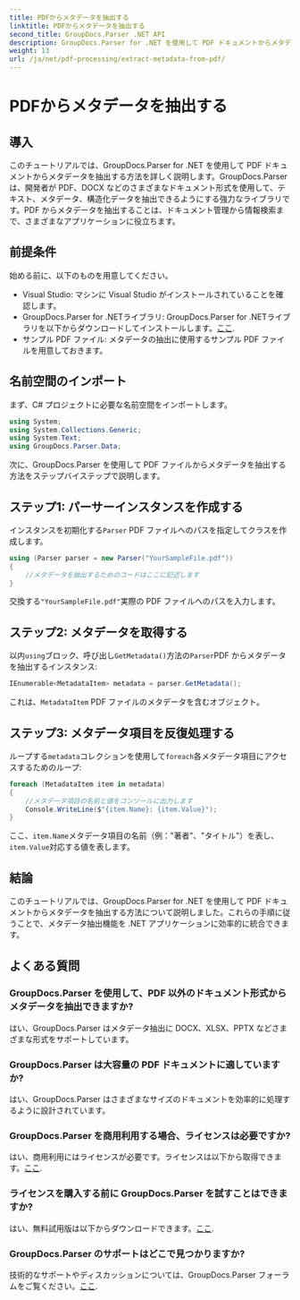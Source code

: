 ```yaml
---
title: PDFからメタデータを抽出する
linktitle: PDFからメタデータを抽出する
second_title: GroupDocs.Parser .NET API
description: GroupDocs.Parser for .NET を使用して PDF ドキュメントからメタデータを抽出する方法を学びます。この包括的なガイドでは、手順と前提条件を段階的に説明します。
weight: 13
url: /ja/net/pdf-processing/extract-metadata-from-pdf/
---
```


# PDFからメタデータを抽出する

## 導入
このチュートリアルでは、GroupDocs.Parser for .NET を使用して PDF ドキュメントからメタデータを抽出する方法を詳しく説明します。GroupDocs.Parser は、開発者が PDF、DOCX などのさまざまなドキュメント形式を使用して、テキスト、メタデータ、構造化データを抽出できるようにする強力なライブラリです。PDF からメタデータを抽出することは、ドキュメント管理から情報検索まで、さまざまなアプリケーションに役立ちます。
## 前提条件
始める前に、以下のものを用意してください。
- Visual Studio: マシンに Visual Studio がインストールされていることを確認します。
-  GroupDocs.Parser for .NETライブラリ: GroupDocs.Parser for .NETライブラリを以下からダウンロードしてインストールします。[ここ](https://releases.groupdocs.com/parser/net/).
- サンプル PDF ファイル: メタデータの抽出に使用するサンプル PDF ファイルを用意しておきます。

## 名前空間のインポート
まず、C# プロジェクトに必要な名前空間をインポートします。
```csharp
using System;
using System.Collections.Generic;
using System.Text;
using GroupDocs.Parser.Data;
```

次に、GroupDocs.Parser を使用して PDF ファイルからメタデータを抽出する方法をステップバイステップで説明します。
## ステップ1: パーサーインスタンスを作成する
インスタンスを初期化する`Parser` PDF ファイルへのパスを指定してクラスを作成します。
```csharp
using (Parser parser = new Parser("YourSampleFile.pdf"))
{
    //メタデータを抽出するためのコードはここに記述します
}
```
交換する`"YourSampleFile.pdf"`実際の PDF ファイルへのパスを入力します。
## ステップ2: メタデータを取得する
以内`using`ブロック、呼び出し`GetMetadata()`方法の`Parser`PDF からメタデータを抽出するインスタンス:
```csharp
IEnumerable<MetadataItem> metadata = parser.GetMetadata();
```
これは、`MetadataItem` PDF ファイルのメタデータを含むオブジェクト。
## ステップ3: メタデータ項目を反復処理する
ループする`metadata`コレクションを使用して`foreach`各メタデータ項目にアクセスするためのループ:
```csharp
foreach (MetadataItem item in metadata)
{
    //メタデータ項目の名前と値をコンソールに出力します
    Console.WriteLine($"{item.Name}: {item.Value}");
}
```
ここ、`item.Name`メタデータ項目の名前（例："著者"、"タイトル"）を表し、`item.Value`対応する値を表します。

## 結論
このチュートリアルでは、GroupDocs.Parser for .NET を使用して PDF ドキュメントからメタデータを抽出する方法について説明しました。これらの手順に従うことで、メタデータ抽出機能を .NET アプリケーションに効率的に統合できます。

## よくある質問
### GroupDocs.Parser を使用して、PDF 以外のドキュメント形式からメタデータを抽出できますか?
はい、GroupDocs.Parser はメタデータ抽出に DOCX、XLSX、PPTX などさまざまな形式をサポートしています。
### GroupDocs.Parser は大容量の PDF ドキュメントに適していますか?
はい、GroupDocs.Parser はさまざまなサイズのドキュメントを効率的に処理するように設計されています。
### GroupDocs.Parser を商用利用する場合、ライセンスは必要ですか?
はい、商用利用にはライセンスが必要です。ライセンスは以下から取得できます。[ここ](https://purchase.groupdocs.com/buy).
### ライセンスを購入する前に GroupDocs.Parser を試すことはできますか?
はい、無料試用版は以下からダウンロードできます。[ここ](https://releases.groupdocs.com/).
### GroupDocs.Parser のサポートはどこで見つかりますか?
技術的なサポートやディスカッションについては、GroupDocs.Parser フォーラムをご覧ください。[ここ](https://forum.groupdocs.com/c/parser/17).